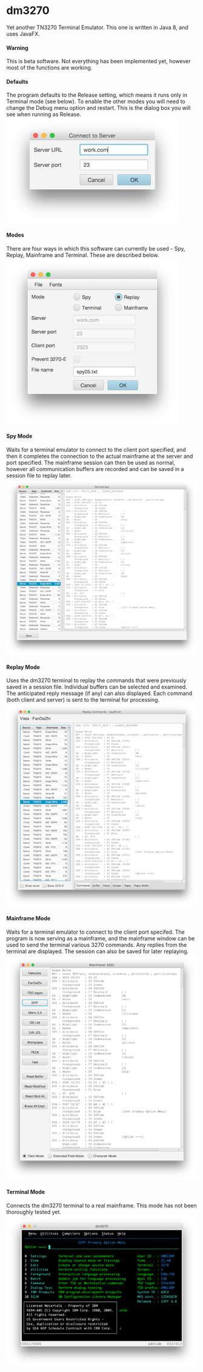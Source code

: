 # dm3270
Yet another TN3270 Terminal Emulator. This one is written in Java 8, and uses JavaFX.
#### Warning
This is beta software. Not everything has been implemented yet, however most of the functions are working.
#### Defaults
The program defaults to the Release setting, which means it runs only in Terminal mode (see below). To enable the other modes you will need to change the Debug menu option and restart. This is the dialog box you will see when running as Release.  
![Default Connection](Resources/connect.png?raw=true "default connection")
#### Modes
There are four ways in which this software can currently be used - Spy, Replay, Mainframe and Terminal. These are described below.                
![Initial screen](Resources/main1.png?raw=true "initial screen")
#### Spy Mode
Waits for a terminal emulator to connect to the client port specified, and then it completes the connection to the actual mainframe at the server and port specified. The mainframe session can then be used as normal, however all communication buffers are recorded and can be saved in a session file to replay later.
![Spy screen](Resources/spy.png?raw=true "spy screen")
#### Replay Mode
Uses the dm3270 terminal to replay the commands that were previously saved in a session file. Individual buffers can be selected and examined. The anticipated reply message (if any) can also displayed. Each command (both client and server) is sent to the terminal for processing.
![Replay screen](Resources/replay.png?raw=true "replay screen")
#### Mainframe Mode
Waits for a terminal emulator to connect to the client port specifed. The program is now serving as a mainframe, and the mainframe window can be used to send the terminal various 3270 commands. Any replies from the terminal are displayed. The session can also be saved for later replaying.
![Mainframe screen](Resources/mainframe.png?raw=true "mainframe screen")
#### Terminal Mode
Connects the dm3270 terminal to a real mainframe. This mode has not been thoroughly tested yet.
![Terminal screen](Resources/console.png?raw=true "dm3270")

